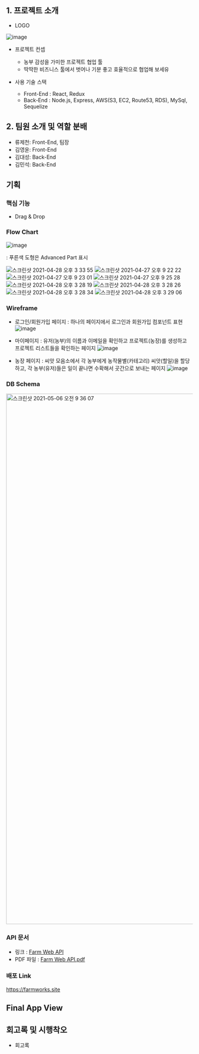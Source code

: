 ## 1. 프로젝트 소개
* LOGO

![image](https://user-images.githubusercontent.com/77093944/116818411-2181af00-aba6-11eb-920f-afa0a41edcd6.png)
* 프로젝트 컨셉
  * 농부 감성을 가미한 프로젝트 협업 툴
  * 딱딱한 비즈니스 툴에서 벗어나 기분 좋고 효율적으로 협업해 보세유

* 사용 기술 스택
  * Front-End : React, Redux
  * Back-End : Node.js, Express, AWS(S3, EC2, Route53, RDS), MySql, Sequelize

## 2. 팀원 소개 및 역할 분배
* 류제천: Front-End, 팀장
* 김영윤: Front-End
* 김대성: Back-End
* 김민석: Back-End

## 기획
### 핵심 기능
  * Drag & Drop
### Flow Chart
![image](https://user-images.githubusercontent.com/77093944/116877494-fd32da80-ac58-11eb-877f-665652e940aa.png)

: 푸른색 도형은 Advanced Part 표시

![스크린샷 2021-04-28 오후 3 33 55](https://user-images.githubusercontent.com/54937901/116357320-5523a880-a837-11eb-81e7-75b6f4fcbeed.png)
![스크린샷 2021-04-27 오후 9 22 22](https://user-images.githubusercontent.com/77093944/116339212-fdc21000-a817-11eb-98eb-f8f46acdd1b4.png)
![스크린샷 2021-04-27 오후 9 23 01](https://user-images.githubusercontent.com/77093944/116339215-ff8bd380-a817-11eb-82fc-48ebf8f51045.png)
![스크린샷 2021-04-27 오후 9 25 28](https://user-images.githubusercontent.com/77093944/116339219-00246a00-a818-11eb-8000-23203f55964f.png)
![스크린샷 2021-04-28 오후 3 28 19](https://user-images.githubusercontent.com/54937901/116356751-a7b09500-a836-11eb-9086-8671b4eb8a25.png)
![스크린샷 2021-04-28 오후 3 28 26](https://user-images.githubusercontent.com/54937901/116356748-a717fe80-a836-11eb-9ca6-6075494e222a.png)
![스크린샷 2021-04-28 오후 3 28 34](https://user-images.githubusercontent.com/54937901/116356745-a67f6800-a836-11eb-83e9-f8bce38295f8.png)
![스크린샷 2021-04-28 오후 3 29 06](https://user-images.githubusercontent.com/54937901/116356741-a4b5a480-a836-11eb-9300-2ead29084339.png)


### Wireframe
* 로그인/회원가입 페이지 : 하나의 페이지에서 로그인과 회원가입 컴포넌트 표현
![image](https://user-images.githubusercontent.com/77093944/117180138-d3231900-ae0e-11eb-92e4-658bd40c56f8.png)

* 마이페이지 : 유저(농부)의 이름과 이메일을 확인하고 프로젝트(농장)를 생성하고 프로젝트 리스트들을 확인하는 페이지
![image](https://user-images.githubusercontent.com/77093944/117180454-272dfd80-ae0f-11eb-8917-df1c58dd3680.png)

* 농장 페이지 : 씨앗 모음소에서 각 농부에게 농작물별(카테고리) 씨앗(할일)을 할당하고, 각 농부(유저)들은 일이 끝나면 수확해서 곳간으로 보내는 페이지
![image](https://user-images.githubusercontent.com/77093944/117181302-09ad6380-ae10-11eb-8879-134aec148528.png)

### DB Schema
<img width="1427" alt="스크린샷 2021-05-06 오전 9 36 07" src="https://user-images.githubusercontent.com/77534023/117226098-d5a56300-ae4e-11eb-809e-6d2882b0ffc1.png">

### API 문서
* 링크 : [Farm Web API](https://daeseongkim05.gitbook.io/farm-web-api/)
* PDF 파일 : [Farm Web API.pdf](https://github.com/codestates/FARM-client/files/6431043/Farm.Web.API.pdf)

### 배포 Link
https://farmworks.site

## Final App View
## 회고록 및 시행착오
* 회고록
